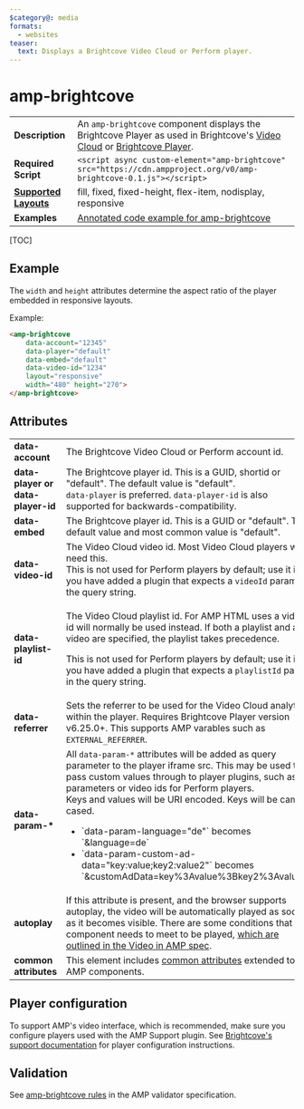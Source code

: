 ```yaml
---
$category@: media
formats:
  - websites
teaser:
  text: Displays a Brightcove Video Cloud or Perform player.
---
```

<!---
Copyright 2015 Brightcove. All Rights Reserved.

Licensed under the Apache License, Version 2.0 (the "License");
you may not use this file except in compliance with the License.
You may obtain a copy of the License at

      http://www.apache.org/licenses/LICENSE-2.0

Unless required by applicable law or agreed to in writing, software
distributed under the License is distributed on an "AS-IS" BASIS,
WITHOUT WARRANTIES OR CONDITIONS OF ANY KIND, either express or implied.
See the License for the specific language governing permissions and
limitations under the License.
-->

# amp-brightcove

<table>
  <tr>
    <td class="col-fourty"><strong>Description</strong></td>
    <td>An <code>amp-brightcove</code> component displays the Brightcove Player as used in Brightcove's <a href="https://www.brightcove.com/en/online-video-platform">Video Cloud</a> or <a href="https://www.brightcove.com/en/player">Brightcove Player</a>.</td>
  </tr>
  <tr>
    <td class="col-fourty"><strong>Required Script</strong></td>
    <td><code>&lt;script async custom-element="amp-brightcove" src="https://cdn.ampproject.org/v0/amp-brightcove-0.1.js">&lt;/script></code></td>
  </tr>
  <tr>
    <td class="col-fourty"><strong><a href="https://www.ampproject.org/docs/guides/responsive/control_layout.html">Supported Layouts</a></strong></td>
    <td>fill, fixed, fixed-height, flex-item, nodisplay, responsive</td>
  </tr>
  <tr>
    <td class="col-fourty"><strong>Examples</strong></td>
    <td><a href="https://ampbyexample.com/components/amp-brightcove/">Annotated code example for amp-brightcove</a></td>
  </tr>
</table>

[TOC]

## Example

The `width` and `height` attributes determine the aspect ratio of the player embedded in responsive layouts.

Example:

```html
<amp-brightcove
    data-account="12345"
    data-player="default"
    data-embed="default"
    data-video-id="1234"
    layout="responsive"
    width="480" height="270">
</amp-brightcove>
```

## Attributes
<table>
  <tr>
    <td width="40%"><strong>data-account</strong></td>
    <td>The Brightcove Video Cloud or Perform account id.</td>
  </tr>
  <tr>
    <td width="40%"><strong>data-player or data-player-id</strong></td>
    <td>The Brightcove player id. This is a GUID, shortid or "default". The default value is "default".<br><code>data-player</code> is preferred. <code>data-player-id</code> is also supported for backwards-compatibility.</td>
  </tr>
  <tr>
    <td width="40%"><strong>data-embed</strong></td>
    <td>The Brightcove player id. This is a GUID or "default". The default value and most common value is "default".</td>
  </tr>
  <tr>
    <td width="40%"><strong>data-video-id</strong></td>
    <td>The Video Cloud video id. Most Video Cloud players will need this.<br>This is not used for Perform players by default; use it if you have added a plugin that expects a <code>videoId</code> param in the query string.</td>
  </tr>
  <tr>
    <td width="40%"><strong>data-playlist-id</strong></td>
    <td><p>The Video Cloud playlist id. For AMP HTML uses a video id will normally be used instead. If both a playlist and a video are specified, the playlist takes precedence.</p>
<p>This is not used for Perform players by default; use it if you have added a plugin that expects a <code>playlistId</code> param in the query string.</p></td>
  </tr>
  <tr>
    <td width="40%"><strong>data-referrer</strong></td>
    <td>Sets the referrer to be used for the Video Cloud analytics within the player. Requires Brightcove Player version v6.25.0+. This supports AMP varables such as <code>EXTERNAL_REFERRER</code>.</td>
  </tr>
  <tr>
    <td width="40%"><strong>data-param-*</strong></td>
    <td>All <code>data-param-*</code> attributes will be added as query parameter to the player iframe src. This may be used to pass custom values through to player plugins, such as ad parameters or video ids for Perform players.
<br>
Keys and values will be URI encoded. Keys will be camel cased.</p>
<ul>
  <li>`data-param-language="de"` becomes `&language=de`</li>
  <li>`data-param-custom-ad-data="key:value;key2:value2"` becomes `&customAdData=key%3Avalue%3Bkey2%3Avalue2`</li>
</ul></td>
  </tr>
  <tr>
    <td width="40%"><strong>autoplay</strong></td>
    <td>If this attribute is present, and the browser supports autoplay, the video will be automatically
played as soon as it becomes visible. There are some conditions that the component needs to meet
to be played, <a href="https://github.com/ampproject/amphtml/blob/master/spec/amp-video-interface.md#autoplay">which are outlined in the Video in AMP spec</a>.</td>
  </tr>
  <tr>
    <td width="40%"><strong>common attributes</strong></td>
    <td>This element includes <a href="https://www.ampproject.org/docs/reference/common_attributes">common attributes</a> extended to AMP components.</td>
  </tr>
</table>


## Player configuration

To support AMP's video interface, which is recommended, make sure you configure players used with the AMP Support plugin. See [Brightcove's support documentation](https://support.brightcove.com/amp) for player configuration instructions.

## Validation

See [amp-brightcove rules](https://github.com/ampproject/amphtml/blob/master/extensions/amp-brightcove/validator-amp-brightcove.protoascii) in the AMP validator specification.
